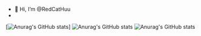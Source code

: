 - 👋 Hi, I’m @RedCatHuu
- 
[![Anurag's GitHub stats](https://github-readme-stats.vercel.app/api?username=RedCatHuu)]
![Anurag's GitHub stats](https://github-readme-stats.vercel.app/api?username=RedCatHuu&show_icons=true&theme=tokyonight)
![Anurag's GitHub stats](https://github-readme-stats.vercel.app/api?username=RedCatHuu&show_icons=true)
<!---
RedCatHuu/RedCatHuu is a ✨ special ✨ repository because its `README.md` (this file) appears on your GitHub profile.
You can click the Preview link to take a look at your changes.
--->
